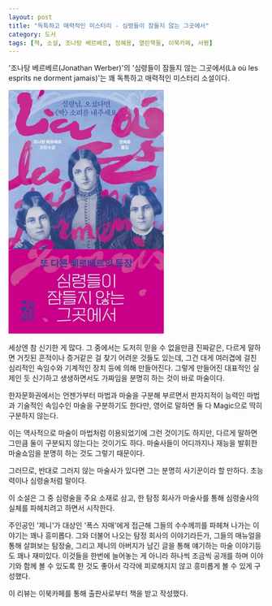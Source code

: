 ```yaml
---
layout: post
title: "독특하고 매력적인 미스터리 - 심령들이 잠들지 않는 그곳에서"
category: 도서
tags: [책, 소설, 조나탕 베르베르, 정혜용, 열린책들, 이북카페, 서평]
---
```


'조나탕 베르베르(Jonathan Werber)'의
'심령들이 잠들지 않는 그곳에서(Là où les esprits ne dorment jamais)'는
꽤 독특하고 매력적인 미스터리 소설이다.

![표지](/images/book/la-ou-les-esprits-ne-dorment-jamais-book-h480.jpg)

세상엔 참 신기한 게 많다.
그 중에서는 도저히 믿을 수 없을만큼 진짜같은,
다르게 말하면 거짓된 흔적이나 증거같은 걸 찾기 어려운 것들도 있는데,
그건 대게 여러겹에 걸친 심리적인 속임수와 기계적인 장치 등에 의해 만들어진다.
그렇게 만들어진 대표적인 실제인 듯 신기하고 생생하면서도 가짜임을 분명히 하는 것이 바로 마술이다.

한자문화권에서는 언젠가부터 마법과 마술을 구분해 부르면서
판자지적이 능력인 마법과 기술적인 속임수인 마술을 구분하기도 한다만,
영어로 말하면 둘 다 Magic으로 딱히 구분하지 않는다.

이는 역사적으로 마술이 마법처럼 이용되었기에 그런 것이기도 하지만,
다르게 말하면 그만큼 둘이 구분되지 않는다는 것이기도 하다.
마술사들이 어디까지나 재능을 발휘한 마술쇼임을 분명히 하는 것도 그렇기 때문이다.

그러므로, 반대로 그러지 않는 마술사가 있다면 그는 분명히 사기꾼이라 할 만하다.
초능력이나 심령술처럼 말이다.

이 소설은 그 중 심령술을 주요 소재로 삼고,
한 탐정 회사가 마술사를 통해 심령술사의 실체를 파헤치려고 하면서 시작한다.

주인공인 '제니'가 대상인 '폭스 자매'에게 접근해 그들의 수수께끼를 파헤쳐 나가는 이야기는 꽤나 흥미롭다.
그와 더불어 나오는 탐정 회사의 이야기라든가,
그들의 매뉴얼을 통해 살펴보는 탐정술,
그리고 제니의 아버지가 남긴 글을 통해 얘기하는 마술 이야기등도 꽤나 재미있다.
이것들을 한번에 늘어놓는 게 아니라 하나씩 조금씩 공개를 하며
이야기와 함께 볼 수 있도록 한 것도 좋아서
각각에 피로해지지 않고 흥미롭게 볼 수 있게 구성했다.



<div class="im im-info">
이 리뷰는 이북카페를 통해 출판사로부터 책을 받고 작성했다.
</div>

